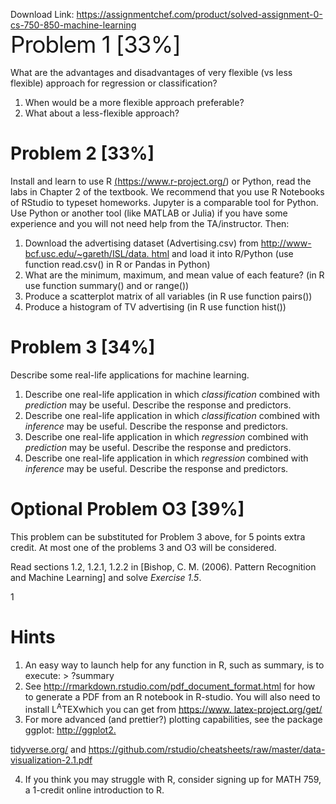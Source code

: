 Download Link: https://assignmentchef.com/product/solved-assignment-0-cs-750-850-machine-learning
<br>
<span style="font-size: 2.61792em; letter-spacing: -1px; font-family: -apple-system, BlinkMacSystemFont, 'Segoe UI', Roboto, Oxygen-Sans, Ubuntu, Cantarell, 'Helvetica Neue', sans-serif;">Problem 1 [33%]</span>

What are the advantages and disadvantages of very flexible (vs less flexible) approach for regression or classification?

<ol>

 <li>When would be a more flexible approach preferable?</li>

 <li>What about a less-flexible approach?</li>

</ol>

<h1>Problem 2 [33%]</h1>

Install and learn to use R <a href="https://www.r-project.org/">(https://www.r-project.org/)</a> or Python, read the labs in Chapter 2 of the textbook. We recommend that you use R Notebooks of RStudio to typeset homeworks. Jupyter is a comparable tool for Python. Use Python or another tool (like MATLAB or Julia) if you have some experience and you will not need help from the TA/instructor. Then:

<ol>

 <li>Download the advertising dataset (Advertising.csv) from <a href="http://www-bcf.usc.edu/~gareth/ISL/data.html">http://www-bcf.usc.edu/~gareth/ISL/data. </a><a href="http://www-bcf.usc.edu/~gareth/ISL/data.html">html</a> and load it into R/Python (use function read.csv() in R or Pandas in Python)</li>

 <li>What are the minimum, maximum, and mean value of each feature? (in R use function summary() and or range())</li>

 <li>Produce a scatterplot matrix of all variables (in R use function pairs())</li>

 <li>Produce a histogram of TV advertising (in R use function hist())</li>

</ol>

<h1>Problem 3 [34%]</h1>

Describe some real-life applications for machine learning.

<ol>

 <li>Describe one real-life application in which <em>classification </em>combined with <em>prediction </em>may be useful. Describe the response and predictors.</li>

 <li>Describe one real-life application in which <em>classification </em>combined with <em>inference </em>may be useful. Describe the response and predictors.</li>

 <li>Describe one real-life application in which <em>regression </em>combined with <em>prediction </em>may be useful. Describe the response and predictors.</li>

 <li>Describe one real-life application in which <em>regression </em>combined with <em>inference </em>may be useful. Describe the response and predictors.</li>

</ol>

<h1>Optional Problem O3 [39%]</h1>

This problem can be substituted for Problem 3 above, for 5 points extra credit. At most one of the problems 3 and O3 will be considered.

Read sections 1.2, 1.2.1, 1.2.2 in [Bishop, C. M. (2006). Pattern Recognition and Machine Learning] and solve <em>Exercise 1.5</em>.

1

<h1>Hints</h1>

<ol>

 <li>An easy way to launch help for any function in R, such as summary, is to execute: &gt; ?summary</li>

 <li>See <a href="https://rmarkdown.rstudio.com/pdf_document_format.html">http://rmarkdown.rstudio.com/pdf_document_format.html</a> for how to generate a PDF from an R notebook in R-studio. You will also need to install L<sup>A</sup>TEXwhich you can get from <a href="https://www.latex-project.org/get/">https://www. </a><a href="https://www.latex-project.org/get/">latex-project.org/get/</a></li>

 <li>For more advanced (and prettier?) plotting capabilities, see the package ggplot: <a href="http://ggplot2.tidyverse.org/">http://ggplot2.</a></li>

</ol>

<a href="http://ggplot2.tidyverse.org/">tidyverse.org/</a> and <a href="https://github.com/rstudio/cheatsheets/raw/master/data-visualization-2.1.pdf">https://github.com/rstudio/cheatsheets/raw/master/data-visualization-2.1.pdf</a>

<ol start="4">

 <li>If you think you may struggle with R, consider signing up for MATH 759, a 1-credit online introduction to R.</li>

</ol>


